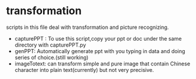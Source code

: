 # transformation

scripts in this file deal with transformation and picture recognizing.
+ capturePPT : To use this script,copy your ppt or doc under the same directory with capturePPT.py
+ genPPT: Automatically generate ppt with you typing in data and doing series of choice.(still working)
+ imageTotext: can transform simple and pure image that contain Chinese character into plain text(currently) but not very precisive.